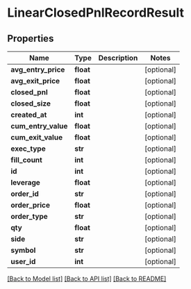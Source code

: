 # LinearClosedPnlRecordResult

## Properties
Name | Type | Description | Notes
------------ | ------------- | ------------- | -------------
**avg_entry_price** | **float** |  | [optional] 
**avg_exit_price** | **float** |  | [optional] 
**closed_pnl** | **float** |  | [optional] 
**closed_size** | **float** |  | [optional] 
**created_at** | **int** |  | [optional] 
**cum_entry_value** | **float** |  | [optional] 
**cum_exit_value** | **float** |  | [optional] 
**exec_type** | **str** |  | [optional] 
**fill_count** | **int** |  | [optional] 
**id** | **int** |  | [optional] 
**leverage** | **float** |  | [optional] 
**order_id** | **str** |  | [optional] 
**order_price** | **float** |  | [optional] 
**order_type** | **str** |  | [optional] 
**qty** | **float** |  | [optional] 
**side** | **str** |  | [optional] 
**symbol** | **str** |  | [optional] 
**user_id** | **int** |  | [optional] 

[[Back to Model list]](../README.md#documentation-for-models) [[Back to API list]](../README.md#documentation-for-api-endpoints) [[Back to README]](../README.md)


